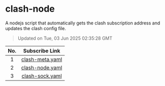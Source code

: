 # clash-node

A nodejs script that automatically gets the clash subscription address and updates the clash config file.

> Updated on Tue, 03 Jun 2025 02:35:28 GMT

| No. | Subscribe Link |
| :---: | :-----: |
| 1 | [clash-meta.yaml](https://betavs.github.io/clash-node/resources/clash-meta.yaml) |
| 2 | [clash-node.yaml](https://betavs.github.io/clash-node/resources/clash-node.yaml) |
| 3 | [clash-sock.yaml](https://betavs.github.io/clash-node/resources/clash-sock.yaml) |
